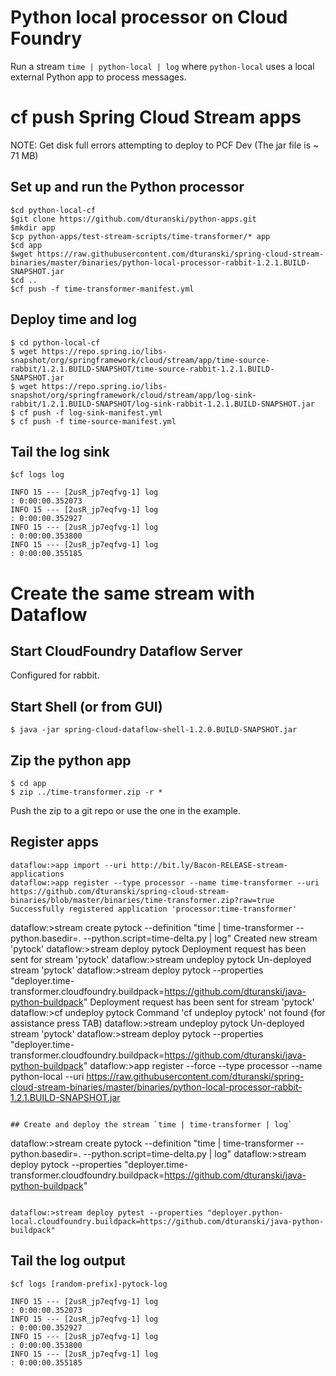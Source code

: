 # Python local processor on Cloud Foundry 

Run a stream `time | python-local | log`  where `python-local` uses a local external Python app to process messages.


# cf push Spring Cloud Stream apps 

NOTE: Get disk full errors attempting to deploy to PCF Dev (The jar file is ~ 71 MB)


## Set up and run the Python processor

```
$cd python-local-cf
$git clone https://github.com/dturanski/python-apps.git
$mkdir app
$cp python-apps/test-stream-scripts/time-transformer/* app
$cd app
$wget https://raw.githubusercontent.com/dturanski/spring-cloud-stream-binaries/master/binaries/python-local-processor-rabbit-1.2.1.BUILD-SNAPSHOT.jar
$cd ..
$cf push -f time-transformer-manifest.yml
```

## Deploy  time and log

```
$ cd python-local-cf
$ wget https://repo.spring.io/libs-snapshot/org/springframework/cloud/stream/app/time-source-rabbit/1.2.1.BUILD-SNAPSHOT/time-source-rabbit-1.2.1.BUILD-SNAPSHOT.jar
$ wget https://repo.spring.io/libs-snapshot/org/springframework/cloud/stream/app/log-sink-rabbit/1.2.1.BUILD-SNAPSHOT/log-sink-rabbit-1.2.1.BUILD-SNAPSHOT.jar
$ cf push -f log-sink-manifest.yml
$ cf push -f time-source-manifest.yml
```

## Tail the log sink

```
$cf logs log

INFO 15 --- [2usR_jp7eqfvg-1] log                                      : 0:00:00.352073
INFO 15 --- [2usR_jp7eqfvg-1] log                                      : 0:00:00.352927
INFO 15 --- [2usR_jp7eqfvg-1] log                                      : 0:00:00.353800
INFO 15 --- [2usR_jp7eqfvg-1] log                                      : 0:00:00.355185
```

# Create the same stream with Dataflow

## Start CloudFoundry Dataflow Server

Configured for rabbit.


## Start Shell (or from GUI)
```
$ java -jar spring-cloud-dataflow-shell-1.2.0.BUILD-SNAPSHOT.jar

```

## Zip the python app
```
$ cd app
$ zip ../time-transformer.zip -r *

```

Push the zip to a git repo or use the one in the example.


## Register apps

```
dataflow:>app import --uri http://bit.ly/Bacon-RELEASE-stream-applications
dataflow:>app register --type processor --name time-transformer --uri https://github.com/dturanski/spring-cloud-stream-binaries/blob/master/binaries/time-transformer.zip?raw=true
Successfully registered application 'processor:time-transformer'
```
dataflow:>stream create pytock --definition "time | time-transformer --python.basedir=. --python.script=time-delta.py | log"
Created new stream 'pytock'
dataflow:>stream deploy pytock
Deployment request has been sent for stream 'pytock'
dataflow:>stream undeploy pytock
Un-deployed stream 'pytock'
dataflow:>stream deploy pytock --properties "deployer.time-transformer.cloudfoundry.buildpack=https://github.com/dturanski/java-python-buildpack"
Deployment request has been sent for stream 'pytock'
dataflow:>cf undeploy pytock
Command 'cf undeploy pytock' not found (for assistance press TAB)
dataflow:>stream undeploy pytock
Un-deployed stream 'pytock'
dataflow:>stream deploy pytock --properties "deployer.time-transformer.cloudfoundry.buildpack=https://github.com/dturanski/java-python-buildpack"
dataflow:>app register --force --type processor --name python-local --uri https://raw.githubusercontent.com/dturanski/spring-cloud-stream-binaries/master/binaries/python-local-processor-rabbit-1.2.1.BUILD-SNAPSHOT.jar

```

## Create and deploy the stream `time | time-transformer | log`
```
dataflow:>stream create pytock --definition "time | time-transformer --python.basedir=. --python.script=time-delta.py | log"
dataflow:>stream deploy pytock --properties "deployer.time-transformer.cloudfoundry.buildpack=https://github.com/dturanski/java-python-buildpack"
```

dataflow:>stream deploy pytest --properties "deployer.python-local.cloudfoundry.buildpack=https://github.com/dturanski/java-python-buildpack"
```

## Tail the log output

```
$cf logs [random-prefix]-pytock-log

INFO 15 --- [2usR_jp7eqfvg-1] log                                      : 0:00:00.352073
INFO 15 --- [2usR_jp7eqfvg-1] log                                      : 0:00:00.352927
INFO 15 --- [2usR_jp7eqfvg-1] log                                      : 0:00:00.353800
INFO 15 --- [2usR_jp7eqfvg-1] log                                      : 0:00:00.355185
```
